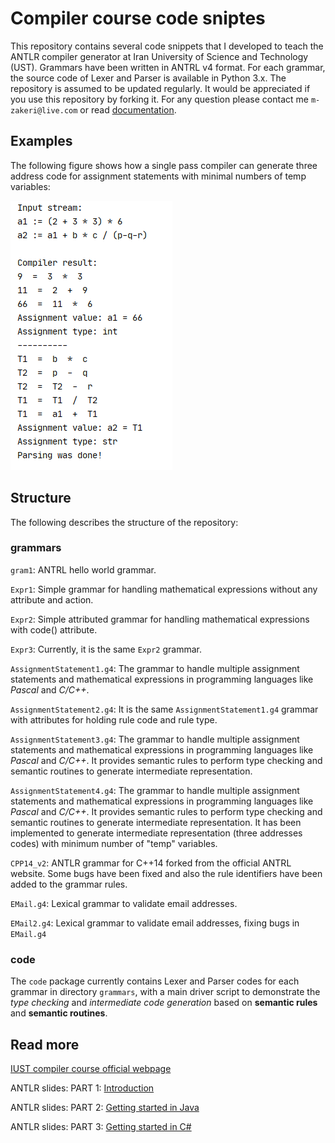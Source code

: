 # Compiler course code sniptes
This repository contains several code snippets that I developed to teach the ANTLR compiler generator at Iran University of Science and Technology (UST). Grammars have been written in ANTRL v4 format. For each grammar, the source code of Lexer and Parser is available in Python 3.x. 
The repository is assumed to be updated regularly. It would be appreciated if you use this repository by forking it. For any question please contact me    `m-zakeri@live.com` or read [documentation](https://m-zakeri.github.io/IUSTCompiler/).

## Examples
The following figure shows how a single pass compiler can generate three address code for assignment statements with minimal numbers of temp variables:

![code_generation](./docs/figs/code_generation.png)

## Structure
The following describes the structure of the repository:

### grammars

`gram1`: ANTRL hello world grammar.

`Expr1`: Simple grammar for handling mathematical expressions without any attribute and action.

`Expr2`: Simple attributed grammar for handling mathematical expressions with code() attribute.
 
`Expr3`: Currently, it is the same `Expr2` grammar.


`AssignmentStatement1.g4`: The grammar to handle multiple assignment statements and mathematical expressions in programming languages like *Pascal* and *C/C++*. 

`AssignmentStatement2.g4`: It is the same `AssignmentStatement1.g4` grammar with attributes for holding rule code and rule type.

`AssignmentStatement3.g4`: The grammar to handle multiple assignment statements and mathematical expressions in programming languages like *Pascal* and *C/C++*. It provides semantic rules to perform type checking and semantic routines to generate intermediate representation.

`AssignmentStatement4.g4`: The grammar to handle multiple assignment statements and mathematical expressions in programming languages like *Pascal* and *C/C++*. It provides semantic rules to perform type checking and semantic routines to generate intermediate representation. It has been implemented to generate intermediate representation (three addresses codes) with minimum number of "temp" variables. 


`CPP14_v2`: ANTLR grammar for C++14 forked from the official ANTRL website. Some bugs have been fixed and also the rule identifiers have been added to the grammar rules.

`EMail.g4`: Lexical grammar to validate email addresses.

`EMail2.g4`: Lexical grammar to validate email addresses, fixing bugs in `EMail.g4`



### code
The `code` package currently contains Lexer and Parser codes for each grammar in directory `grammars`, with a main driver script to demonstrate the *type checking* and *intermediate code generation* based on **semantic rules** and **semantic routines**. 

## Read more
[IUST compiler course official webpage](http://parsa.iust.ac.ir/courses/compilers/)


ANTLR slides: PART 1: [Introduction](http://parsa.iust.ac.ir/download_center/courses_material/compilers/slides/ANTLR_part1_introduction.pdf)

ANTLR slides: PART 2: [Getting started in Java](http://parsa.iust.ac.ir/download_center/courses_material/compilers/slides/ANTLR_part2_getting_started_in_Java.pdf)

ANTLR slides: PART 3: [Getting started in C#](http://parsa.iust.ac.ir/download_center/courses_material/compilers/slides/ANTLR_part3_getting_started_in_CSharp.pdf)





 